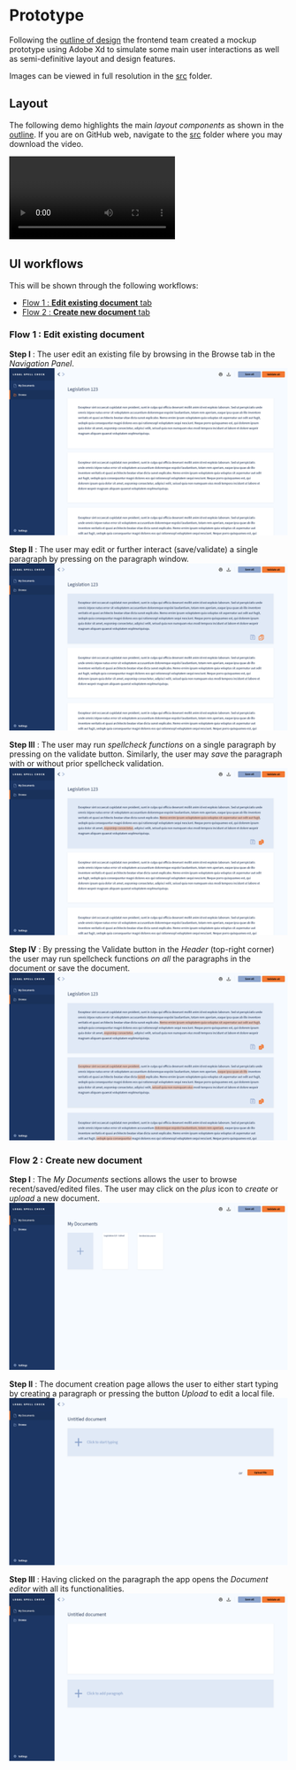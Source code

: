 # Prototype
Following the [outline of design](../design_outline.md) the frontend team created a mockup prototype using Adobe Xd to simulate some main user interactions as well as semi-definitive layout and design features.

Images can be viewed in full resolution in the [src](src) folder.

## Layout
The following demo highlights the main *layout components* as shown in the [outline](../design_outline.md). If you are on GitHub web, navigate to the [src](src) folder where you may download the video.

<video controls><source src="src/demo-sections.mp4" type="video/mp4"> </video>


## UI workflows

This will be shown through the following workflows:
* [Flow 1 : **Edit existing document** tab](#flow-1--edit-existing-document)
* [Flow 2 : **Create new document** tab](#flow-2--create-new-document)

### Flow 1 : Edit existing document

**Step I** : The user edit an existing file by browsing in the Browse tab in the *Navigation Panel*.
![](src/browse-static.png)

**Step II** : The user may edit or further interact (save/validate) a single paragraph by pressing on the paragraph window.
![](src/browse-selected.png)

**Step III** : The user may run *spellcheck functions* on a single paragraph by pressing on the validate button. Similarly, the user may *save* the paragraph with or without prior spellcheck validation.
![](src/browse-validated.png)

**Step IV** : By pressing the Validate button in the *Header* (top-right corner) the user may run spellcheck functions *on all* the paragraphs in the document or save the document.
![](src/browse-validate-all.png)


### Flow 2 : Create new document

**Step I** : The *My Documents* sections allows the user to browse recent/saved/edited files. The user may click on the *plus* icon to *create* or *upload* a new document.
![](src/my-documents.png)

**Step II** : The document creation page allows the user to either start typing by creating a paragraph or pressing the button *Upload* to edit a local file.
![](src/new-create-upload.png)

**Step III** : Having clicked on the paragraph the app opens the *Document editor* with all its functionalities.
![](src/new-create.png)